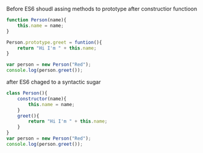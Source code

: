 
Before ES6 shoudl assing methods to prototype after constructior functioon

``` javascript
function Person(name){
	this.name = name;
}

Person.prototype.greet = funtion(){
	return "Hi I'm " + this.name; 
}

var person = new Person("Red");
console.log(person.greet());
```

after ES6 chaged to a syntactic sugar

``` javascript
class Person(){
	constructor(name){
		this.name = name;
	}
	greet(){
		return "Hi I'm " + this.name;
	}
}
var person = new Person("Red");
console.log(person.greet());
```